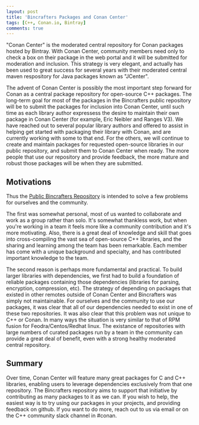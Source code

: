 ```yaml
---
layout: post
title: 'Bincrafters Packages and Conan Center'
tags: [C++, Conan.io, Bintray]
comments: true
---
```


"Conan Center" is the moderated central repository for Conan packages hosted by Bintray.  With Conan Center, community members need only to check a box on their package in the web portal and it will be submitted for moderation and inclusion.  This strategy is very elegant, and actually has been used to great success for several years with their moderated central maven respository for Java packages known as "JCenter".  

The advent of Conan Center is possibly the most important step forward for Conan as a central package repository for open-source C++ packages.  The long-term goal for most of the packages in the Bincrafters public repository will be to submit the packages for inclusion into Conan Center, until such time as each library author expressess the desire to maintain their own package in Conan Center (for example, Eric Neibler and Ranges V3).  We have reached out to several popular library authors and offered to assist in helping get started with packaging their library with Conan, and are currently working with some to that end. For the others, we will continue to create and maintain packages for requested open-source libraries in our public repository, and submit them to Conan Center when ready. The more people that use our repository and provide feedback, the more mature and robust those packages will be when they are submitted.  

## Motivations 

Thus the [Public Bincrafters Repository](https://bintray.com/bincrafters/public-conan) is intended to solve a few problems for ourselves and the community.  

The first was somewhat personal, most of us wanted to collaborate and work as a group rather than solo.  It's somewhat thankless work, but when you're working in a team it feels more like a community contribution and it's more motivating.  Also, there is a great deal of knowledge and skill that goes into cross-compiling the vast sea of open-source C++ libraries, and the sharing and learning among the team has been remarkable.  Each member has come with a unique background and specialty, and has contributed important knowledge to the team. 

The second reason is perhaps more fundamental and practical.  To build larger libraries with dependencies, we first had to build a foundation of reliable packages containing those dependencies (libraries for parsing, encryption, compression, etc).  The strategy of depending on packages that existed in other remotes outside of Conan Center and Bincrafters was simply not maintainable.  For ourselves and the community to use our packages, it was clear that all of our dependencies needed to exist in one of these two repositories.  It was also clear that this problem was not unique to C++ or Conan.  In many ways the situation is very similar to that of RPM fusion for Feodra/Centos/Redhat linux.  The existance of repositories with large numbers of curated packages run by a team in the community can provide a great deal of benefit, even with a strong healthy moderated central repository. 

## Summary

Over time, Conan Center will feature many great packages for C and C++ libraries, enabling users to leverage dependencies exclusively from that one repository. The Bincrafters repository aims to support that initiative by contributing as many packages to it as we can.  If you wish to help, the easiest way is to try using our packages in your projects, and providing feedback on github. If you want to do more, reach out to us via email or on the C++ community slack channel in #conan.  
